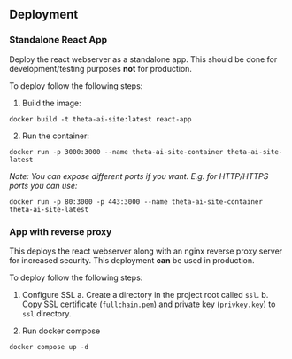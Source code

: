 


## Deployment

### Standalone React App

Deploy the react webserver as a standalone app. This should be done for development/testing purposes **not** for production.

To deploy follow the following steps:

1. Build the image:

```
docker build -t theta-ai-site:latest react-app
```

2. Run the container:

```
docker run -p 3000:3000 --name theta-ai-site-container theta-ai-site-latest
```

*Note: You can expose different ports if you want. E.g. for HTTP/HTTPS ports you can use:*

```
docker run -p 80:3000 -p 443:3000 --name theta-ai-site-container theta-ai-site-latest
```

### App with reverse proxy

This deploys the react webserver along with an nginx reverse proxy server for increased security. This deployment **can** be used in production.

To deploy follow the following steps:

1. Configure SSL
  a. Create a directory in the project root called `ssl`.
  b. Copy SSL certificate (`fullchain.pem`) and private key (`privkey.key`) to `ssl` directory.

2. Run docker compose

```
docker compose up -d
```

